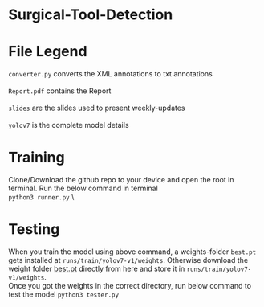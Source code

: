# Surgical-Tool-Detection

# File Legend
`converter.py` converts the XML annotations to txt annotations
\
\
`Report.pdf` contains the Report
\
\
`slides` are the slides used to present weekly-updates
\
\
`yolov7` is the complete model details

# Training
Clone/Download the github repo to your device and open the root in terminal. Run the below command in terminal
\
`python3 runner.py`
\
# Testing
When you train the model using above command, a weights-folder `best.pt` gets installed at `runs/train/yolov7-v1/weights`. Otherwise
download the weight folder [best.pt](https://github.com/Likhith-2914/Surgical-Tool-Detection/releases/download/weights/best.pt) directly from here and store
it in `runs/train/yolov7-v1/weights`.
\
Once you got the weights in the correct directory, run below command to test the model
`python3 tester.py`




